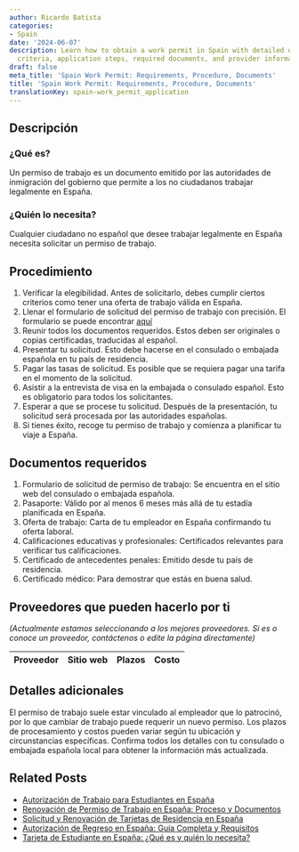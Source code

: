 ```yaml
---
author: Ricardo Batista
categories:
- Spain
date: '2024-06-07'
description: Learn how to obtain a work permit in Spain with detailed eligibility
  criteria, application steps, required documents, and provider information.
draft: false
meta_title: 'Spain Work Permit: Requirements, Procedure, Documents'
title: 'Spain Work Permit: Requirements, Procedure, Documents'
translationKey: spain-work_permit_application
---
```



## Descripción
### ¿Qué es?
Un permiso de trabajo es un documento emitido por las autoridades de inmigración del gobierno que permite a los no ciudadanos trabajar legalmente en España.

### ¿Quién lo necesita?
Cualquier ciudadano no español que desee trabajar legalmente en España necesita solicitar un permiso de trabajo.

## Procedimiento

1. Verificar la elegibilidad. Antes de solicitarlo, debes cumplir ciertos criterios como tener una oferta de trabajo válida en España.
2. Llenar el formulario de solicitud del permiso de trabajo con precisión. El formulario se puede encontrar [aquí](https://sede.empleo.gob.es/es/contenidosSede/generico.do?pagina=/sede_electronica/sede_central/ciudadanos/tarjetas/)
3. Reunir todos los documentos requeridos. Estos deben ser originales o copias certificadas, traducidas al español.
4. Presentar tu solicitud. Esto debe hacerse en el consulado o embajada española en tu país de residencia.
5. Pagar las tasas de solicitud. Es posible que se requiera pagar una tarifa en el momento de la solicitud.
6. Asistir a la entrevista de visa en la embajada o consulado español. Esto es obligatorio para todos los solicitantes.
7. Esperar a que se procese tu solicitud. Después de la presentación, tu solicitud será procesada por las autoridades españolas.
8. Si tienes éxito, recoge tu permiso de trabajo y comienza a planificar tu viaje a España.

## Documentos requeridos

1. Formulario de solicitud de permiso de trabajo: Se encuentra en el sitio web del consulado o embajada española.
2. Pasaporte: Válido por al menos 6 meses más allá de tu estadía planificada en España.
3. Oferta de trabajo: Carta de tu empleador en España confirmando tu oferta laboral.
4. Calificaciones educativas y profesionales: Certificados relevantes para verificar tus calificaciones.
5. Certificado de antecedentes penales: Emitido desde tu país de residencia.
6. Certificado médico: Para demostrar que estás en buena salud.

## Proveedores que pueden hacerlo por ti

_(Actualmente estamos seleccionando a los mejores proveedores. Si es o conoce un proveedor, contáctenos o edite la página directamente)_

| Proveedor | Sitio web | Plazos | Costo |
| --------------- | --------------- | :-------------: | :-------------: |

## Detalles adicionales

El permiso de trabajo suele estar vinculado al empleador que lo patrocinó, por lo que cambiar de trabajo puede requerir un nuevo permiso. Los plazos de procesamiento y costos pueden variar según tu ubicación y circunstancias específicas. Confirma todos los detalles con tu consulado o embajada española local para obtener la información más actualizada.

## Related Posts

- [Autorización de Trabajo para Estudiantes en España](https://tramitit.com/es/guides/spain/autorizacion_de_trabajo_para_estudiantes/)
- [Renovación de Permiso de Trabajo en España: Proceso y Documentos](https://tramitit.com/es/guides/spain/renovacion_de_permiso_de_trabajo/)
- [Solicitud y Renovación de Tarjetas de Residencia en España](https://tramitit.com/es/guides/spain/tarjeta_inicial_o_renovaci%C3%B3n_residencia_o_residencia_y_trabajo/)
- [Autorización de Regreso en España: Guía Completa y Requisitos](https://tramitit.com/es/guides/spain/autorizaci%C3%B3n_de_regreso/)
- [Tarjeta de Estudiante en España: ¿Qué es y quién lo necesita?](https://tramitit.com/es/guides/spain/tarjeta_de_estudiantes_para_extranjeros_inicial_o_renovaci%C3%B3n/)
